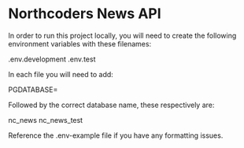 # Northcoders News API

In order to run this project locally, you will need to create the following environment variables with these filenames:

.env.development
.env.test

In each file you will need to add:

PGDATABASE=

Followed by the correct database name, these respectively are:

nc_news
nc_news_test

Reference the .env-example file if you have any formatting issues.

